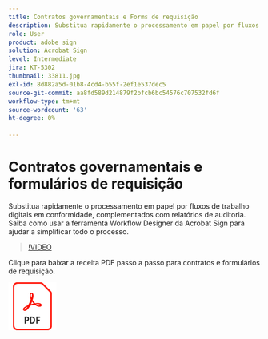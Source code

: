 ```yaml
---
title: Contratos governamentais e Forms de requisição
description: Substitua rapidamente o processamento em papel por fluxos de trabalho digitais em conformidade, complementados com relatórios de auditoria
role: User
product: adobe sign
solution: Acrobat Sign
level: Intermediate
jira: KT-5302
thumbnail: 33811.jpg
exl-id: 8d882a5d-01b8-4cd4-b55f-2ef1e537dec5
source-git-commit: aa8fd589d214879f2bfcb6bc54576c707532fd6f
workflow-type: tm+mt
source-wordcount: '63'
ht-degree: 0%

---
```


# Contratos governamentais e formulários de requisição

Substitua rapidamente o processamento em papel por fluxos de trabalho digitais em conformidade, complementados com relatórios de auditoria. Saiba como usar a ferramenta Workflow Designer da Acrobat Sign para ajudar a simplificar todo o processo.

>[!VIDEO](https://video.tv.adobe.com/v/33811?quality=12&learn=on&hidetitle=true)

Clique para baixar a receita PDF passo a passo para contratos e formulários de requisição.

[![Baixar a Receita PDF](../assets/acrobat_PDF_96.png)](../assets/UseCaseRecipe-EN-UsingWorkflowDesigner.pdf)
